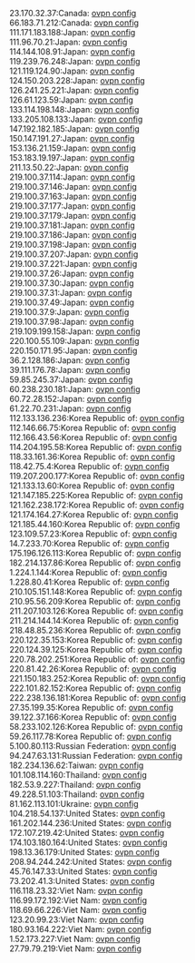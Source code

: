 23.170.32.37:Canada: [ovpn config](vpn/23_170_32_37.ovpn)  
66.183.71.212:Canada: [ovpn config](vpn/66_183_71_212.ovpn)  
111.171.183.188:Japan: [ovpn config](vpn/111_171_183_188.ovpn)  
111.96.70.21:Japan: [ovpn config](vpn/111_96_70_21.ovpn)  
114.144.108.91:Japan: [ovpn config](vpn/114_144_108_91.ovpn)  
119.239.76.248:Japan: [ovpn config](vpn/119_239_76_248.ovpn)  
121.119.124.90:Japan: [ovpn config](vpn/121_119_124_90.ovpn)  
124.150.203.228:Japan: [ovpn config](vpn/124_150_203_228.ovpn)  
126.241.25.221:Japan: [ovpn config](vpn/126_241_25_221.ovpn)  
126.61.123.59:Japan: [ovpn config](vpn/126_61_123_59.ovpn)  
133.114.198.148:Japan: [ovpn config](vpn/133_114_198_148.ovpn)  
133.205.108.133:Japan: [ovpn config](vpn/133_205_108_133.ovpn)  
147.192.182.185:Japan: [ovpn config](vpn/147_192_182_185.ovpn)  
150.147.191.27:Japan: [ovpn config](vpn/150_147_191_27.ovpn)  
153.136.21.159:Japan: [ovpn config](vpn/153_136_21_159.ovpn)  
153.183.19.197:Japan: [ovpn config](vpn/153_183_19_197.ovpn)  
211.13.50.22:Japan: [ovpn config](vpn/211_13_50_22.ovpn)  
219.100.37.114:Japan: [ovpn config](vpn/219_100_37_114.ovpn)  
219.100.37.146:Japan: [ovpn config](vpn/219_100_37_146.ovpn)  
219.100.37.163:Japan: [ovpn config](vpn/219_100_37_163.ovpn)  
219.100.37.177:Japan: [ovpn config](vpn/219_100_37_177.ovpn)  
219.100.37.179:Japan: [ovpn config](vpn/219_100_37_179.ovpn)  
219.100.37.181:Japan: [ovpn config](vpn/219_100_37_181.ovpn)  
219.100.37.186:Japan: [ovpn config](vpn/219_100_37_186.ovpn)  
219.100.37.198:Japan: [ovpn config](vpn/219_100_37_198.ovpn)  
219.100.37.207:Japan: [ovpn config](vpn/219_100_37_207.ovpn)  
219.100.37.221:Japan: [ovpn config](vpn/219_100_37_221.ovpn)  
219.100.37.26:Japan: [ovpn config](vpn/219_100_37_26.ovpn)  
219.100.37.30:Japan: [ovpn config](vpn/219_100_37_30.ovpn)  
219.100.37.31:Japan: [ovpn config](vpn/219_100_37_31.ovpn)  
219.100.37.49:Japan: [ovpn config](vpn/219_100_37_49.ovpn)  
219.100.37.9:Japan: [ovpn config](vpn/219_100_37_9.ovpn)  
219.100.37.98:Japan: [ovpn config](vpn/219_100_37_98.ovpn)  
219.109.199.158:Japan: [ovpn config](vpn/219_109_199_158.ovpn)  
220.100.55.109:Japan: [ovpn config](vpn/220_100_55_109.ovpn)  
220.150.171.95:Japan: [ovpn config](vpn/220_150_171_95.ovpn)  
36.2.128.186:Japan: [ovpn config](vpn/36_2_128_186.ovpn)  
39.111.176.78:Japan: [ovpn config](vpn/39_111_176_78.ovpn)  
59.85.245.37:Japan: [ovpn config](vpn/59_85_245_37.ovpn)  
60.238.230.181:Japan: [ovpn config](vpn/60_238_230_181.ovpn)  
60.72.28.152:Japan: [ovpn config](vpn/60_72_28_152.ovpn)  
61.22.70.231:Japan: [ovpn config](vpn/61_22_70_231.ovpn)  
112.133.136.236:Korea Republic of: [ovpn config](vpn/112_133_136_236.ovpn)  
112.146.66.75:Korea Republic of: [ovpn config](vpn/112_146_66_75.ovpn)  
112.166.43.56:Korea Republic of: [ovpn config](vpn/112_166_43_56.ovpn)  
114.204.195.58:Korea Republic of: [ovpn config](vpn/114_204_195_58.ovpn)  
118.33.161.36:Korea Republic of: [ovpn config](vpn/118_33_161_36.ovpn)  
118.42.75.4:Korea Republic of: [ovpn config](vpn/118_42_75_4.ovpn)  
119.207.200.177:Korea Republic of: [ovpn config](vpn/119_207_200_177.ovpn)  
121.133.13.60:Korea Republic of: [ovpn config](vpn/121_133_13_60.ovpn)  
121.147.185.225:Korea Republic of: [ovpn config](vpn/121_147_185_225.ovpn)  
121.162.238.172:Korea Republic of: [ovpn config](vpn/121_162_238_172.ovpn)  
121.174.164.27:Korea Republic of: [ovpn config](vpn/121_174_164_27.ovpn)  
121.185.44.160:Korea Republic of: [ovpn config](vpn/121_185_44_160.ovpn)  
123.109.57.23:Korea Republic of: [ovpn config](vpn/123_109_57_23.ovpn)  
14.7.233.70:Korea Republic of: [ovpn config](vpn/14_7_233_70.ovpn)  
175.196.126.113:Korea Republic of: [ovpn config](vpn/175_196_126_113.ovpn)  
182.214.137.86:Korea Republic of: [ovpn config](vpn/182_214_137_86.ovpn)  
1.224.1.144:Korea Republic of: [ovpn config](vpn/1_224_1_144.ovpn)  
1.228.80.41:Korea Republic of: [ovpn config](vpn/1_228_80_41.ovpn)  
210.105.151.148:Korea Republic of: [ovpn config](vpn/210_105_151_148.ovpn)  
210.95.56.209:Korea Republic of: [ovpn config](vpn/210_95_56_209.ovpn)  
211.207.103.126:Korea Republic of: [ovpn config](vpn/211_207_103_126.ovpn)  
211.214.144.14:Korea Republic of: [ovpn config](vpn/211_214_144_14.ovpn)  
218.48.85.236:Korea Republic of: [ovpn config](vpn/218_48_85_236.ovpn)  
220.122.35.153:Korea Republic of: [ovpn config](vpn/220_122_35_153.ovpn)  
220.124.39.125:Korea Republic of: [ovpn config](vpn/220_124_39_125.ovpn)  
220.78.202.251:Korea Republic of: [ovpn config](vpn/220_78_202_251.ovpn)  
220.81.42.26:Korea Republic of: [ovpn config](vpn/220_81_42_26.ovpn)  
221.150.183.252:Korea Republic of: [ovpn config](vpn/221_150_183_252.ovpn)  
222.101.82.152:Korea Republic of: [ovpn config](vpn/222_101_82_152.ovpn)  
222.238.136.181:Korea Republic of: [ovpn config](vpn/222_238_136_181.ovpn)  
27.35.199.35:Korea Republic of: [ovpn config](vpn/27_35_199_35.ovpn)  
39.122.37.166:Korea Republic of: [ovpn config](vpn/39_122_37_166.ovpn)  
58.233.102.126:Korea Republic of: [ovpn config](vpn/58_233_102_126.ovpn)  
59.26.117.78:Korea Republic of: [ovpn config](vpn/59_26_117_78.ovpn)  
5.100.80.113:Russian Federation: [ovpn config](vpn/5_100_80_113.ovpn)  
94.247.63.131:Russian Federation: [ovpn config](vpn/94_247_63_131.ovpn)  
182.234.136.62:Taiwan: [ovpn config](vpn/182_234_136_62.ovpn)  
101.108.114.160:Thailand: [ovpn config](vpn/101_108_114_160.ovpn)  
182.53.9.227:Thailand: [ovpn config](vpn/182_53_9_227.ovpn)  
49.228.51.103:Thailand: [ovpn config](vpn/49_228_51_103.ovpn)  
81.162.113.101:Ukraine: [ovpn config](vpn/81_162_113_101.ovpn)  
104.218.54.137:United States: [ovpn config](vpn/104_218_54_137.ovpn)  
161.202.144.236:United States: [ovpn config](vpn/161_202_144_236.ovpn)  
172.107.219.42:United States: [ovpn config](vpn/172_107_219_42.ovpn)  
174.103.180.164:United States: [ovpn config](vpn/174_103_180_164.ovpn)  
198.13.36.179:United States: [ovpn config](vpn/198_13_36_179.ovpn)  
208.94.244.242:United States: [ovpn config](vpn/208_94_244_242.ovpn)  
45.76.147.33:United States: [ovpn config](vpn/45_76_147_33.ovpn)  
73.202.41.3:United States: [ovpn config](vpn/73_202_41_3.ovpn)  
116.118.23.32:Viet Nam: [ovpn config](vpn/116_118_23_32.ovpn)  
116.99.172.192:Viet Nam: [ovpn config](vpn/116_99_172_192.ovpn)  
118.69.66.226:Viet Nam: [ovpn config](vpn/118_69_66_226.ovpn)  
123.20.99.23:Viet Nam: [ovpn config](vpn/123_20_99_23.ovpn)  
180.93.164.222:Viet Nam: [ovpn config](vpn/180_93_164_222.ovpn)  
1.52.173.227:Viet Nam: [ovpn config](vpn/1_52_173_227.ovpn)  
27.79.79.219:Viet Nam: [ovpn config](vpn/27_79_79_219.ovpn)  
